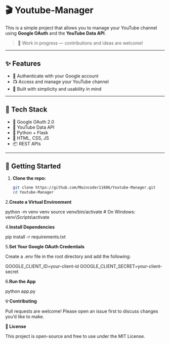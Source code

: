 # 🎬 Youtube-Manager

This is a simple project that allows you to manage your YouTube channel using **Google OAuth** and the **YouTube Data API**.

> 🚧 Work in progress — contributions and ideas are welcome!

---

## ✨ Features

- 🔐 Authenticate with your Google account
- 📺 Access and manage your YouTube channel
- 🧠 Built with simplicity and usability in mind

---

## 📌 Tech Stack

- 🔑 Google OAuth 2.0
- 📡 YouTube Data API
- 🐍 Python + Flask
- 🧪 HTML, CSS, JS
- 📦 REST APIs

---

## 🚀 Getting Started

1. **Clone the repo:**

   ```bash
   git clone https://github.com/Maincoder11606/Youtube-Manager.git
   cd Youtube-Manager

2.**Create a Virtual Environment**
   
   python -m venv venv
   source venv/bin/activate        # On Windows: venv\Scripts\activate


4.**Install Dependencies**
 
   pip install -r requirements.txt

 
 5.**Set Your Google OAuth Credentials**
 
   Create a .env file in the root directory and add the following:

   GOOGLE_CLIENT_ID=your-client-id
   GOOGLE_CLIENT_SECRET=your-client-secret


 6.**Run the App**

   python app.py

 **💡 Contributing**
 
   Pull requests are welcome! Please open an issue first to discuss changes you’d like to make.
   

 **📄 License**
 
   This project is open-source and free to use under the MIT License.
